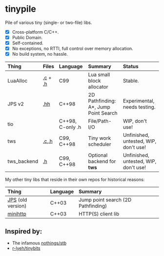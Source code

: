 # tinypile

Pile of various tiny (single- or two-file) libs.

- [x] Cross-platform C/C++.
- [x] Public Domain.
- [X] Self-contained.
- [x] No exceptions, no RTTI, full control over memory allocation.
- [x] No build system, no hassle.

|Thing|Files|Language|Summary|Status|
|:------|:-------|:-----|:-----|:-----|
|LuaAlloc|[.c](luaalloc.c) + [.h](luaalloc.h)|C99|Lua small block allocator| Stable.
|JPS v2|[.hh](jps.hh)|C++98|2D Pathfinding: A*, Jump Point Search| Experimental, needs testing.
|tio|     |C++98, C-only .h|File/Path-I/O|WIP, don't use!
|tws|[.c](tws.c),[.h](tws.h)|C99, C++98|Tiny work scheduler|Unfinished, untested, WIP, don't use!
|tws_backend|[.h](tws_backend.h)|C99, C++98|Optional backend for **tws**|Unfinished, untested, WIP, don't use!

My other tiny libs that reside in their own repos for historical reasons:

|Thing|Language|Summary|
|:------|:-------|:-----|
|[JPS](https://github.com/fgenesis/jps) (old version)|C++03|Jump point search (2D Pathfinding)|
|[minihttp](https://github.com/fgenesis/minihttp)|C++03|HTTP(S) client lib|




## Inspired by:

- The infamous [nothings/stb](https://github.com/nothings/stb/)
- [r-lyeh/tinybits](https://github.com/r-lyeh/tinybits)
